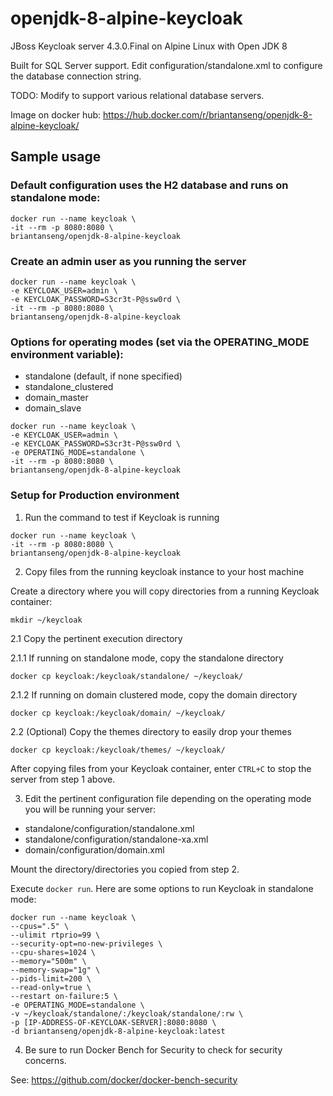 # openjdk-8-alpine-keycloak
JBoss Keycloak server 4.3.0.Final on Alpine Linux with Open JDK 8

Built for SQL Server support. Edit configuration/standalone.xml to configure the database connection string. 

TODO: Modify to support various relational database servers.

Image on docker hub: https://hub.docker.com/r/briantanseng/openjdk-8-alpine-keycloak/

## Sample usage

### Default configuration uses the H2 database and runs on standalone mode:

```
docker run --name keycloak \
-it --rm -p 8080:8080 \
briantanseng/openjdk-8-alpine-keycloak
```

### Create an admin user as you running the server
```
docker run --name keycloak \
-e KEYCLOAK_USER=admin \
-e KEYCLOAK_PASSWORD=S3cr3t-P@ssw0rd \
-it --rm -p 8080:8080 \
briantanseng/openjdk-8-alpine-keycloak
```

### Options for operating modes (set via the OPERATING_MODE environment variable):

- standalone (default, if none specified)
- standalone_clustered
- domain_master
- domain_slave

```
docker run --name keycloak \
-e KEYCLOAK_USER=admin \
-e KEYCLOAK_PASSWORD=S3cr3t-P@ssw0rd \
-e OPERATING_MODE=standalone \
-it --rm -p 8080:8080 \
briantanseng/openjdk-8-alpine-keycloak
```

### Setup for Production environment

1. Run the command to test if Keycloak is running

```
docker run --name keycloak \
-it --rm -p 8080:8080 \
briantanseng/openjdk-8-alpine-keycloak
```

2. Copy files from the running keycloak instance to your host machine

Create a directory where you will copy directories from a running Keycloak container: 

```
mkdir ~/keycloak
```

2.1 Copy the pertinent execution directory  

2.1.1 If running on standalone mode, copy the standalone directory 

```
docker cp keycloak:/keycloak/standalone/ ~/keycloak/
```

2.1.2 If running on domain clustered mode, copy the domain directory 

```
docker cp keycloak:/keycloak/domain/ ~/keycloak/
```

2.2 (Optional) Copy the themes directory to easily drop your themes

```
docker cp keycloak:/keycloak/themes/ ~/keycloak/
```

After copying files from your Keycloak container, enter ```CTRL+C``` to stop the server from step 1 above.

3. Edit the pertinent configuration file depending on the operating mode you will be running your server:
- standalone/configuration/standalone.xml
- standalone/configuration/standalone-xa.xml
- domain/configuration/domain.xml

Mount the directory/directories you copied from step 2.

Execute ```docker run```. Here are some options to run Keycloak in standalone mode:

```
docker run --name keycloak \
--cpus=".5" \
--ulimit rtprio=99 \
--security-opt=no-new-privileges \
--cpu-shares=1024 \
--memory="500m" \
--memory-swap="1g" \
--pids-limit=200 \
--read-only=true \
--restart on-failure:5 \
-e OPERATING_MODE=standalone \
-v ~/keycloak/standalone/:/keycloak/standalone/:rw \
-p [IP-ADDRESS-OF-KEYCLOAK-SERVER]:8080:8080 \
-d briantanseng/openjdk-8-alpine-keycloak:latest
```

4. Be sure to run Docker Bench for Security to check for security concerns.

See: https://github.com/docker/docker-bench-security 
